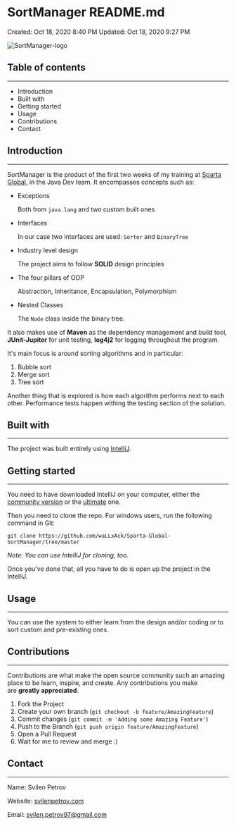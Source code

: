 # SortManager README.md

Created: Oct 18, 2020 8:40 PM
Updated: Oct 18, 2020 9:27 PM

![SortManager-logo](SortManager%20README%20md%20f71e54e8c44c4a54a7a2d56d7bfa41a7/SortManager-transparent.png)

## Table of contents

---

- Introduction
- Built with
- Getting started
- Usage
- Contributions
- Contact

## Introduction

---

SortManager is the product of the first two weeks of my training at [Sparta Global](https://www.spartaglobal.com/), in the Java Dev team. It encompasses concepts such as:

- Exceptions

    Both from `java.lang` and two custom built ones

- Interfaces

    In our case two interfaces are used: `Sorter` and `BinaryTree`

- Industry level design

    The project aims to follow **SOLID** design principles

- The four pillars of OOP

    Abstraction, Inheritance, Encapsulation, Polymorphism

- Nested Classes

    The `Node` class inside the binary tree.

It also makes use of **Maven** as the dependency management and build tool, **JUnit-Jupiter** for unit testing, **log4j2** for logging throughout the program.

It's main focus is around sorting algorithms and in particular:

1. Bubble sort
2. Merge sort
3. Tree sort

Another thing that is explored is how each algorithm performs next to each other. Performance tests happen withing the testing section of the solution.

## Built with

---

The project was built entirely using [IntelliJ](https://www.jetbrains.com/idea/). 

## Getting started

---

You need to have downloaded IntelliJ on your computer, either the [community version](https://www.jetbrains.com/idea/download/download-thanks.html?platform=windows&code=IIC) or the [ultimate](https://www.jetbrains.com/idea/download/download-thanks.html?platform=windows) one.

Then you need to clone the repo. For windows users, run the following command in Git:

`git clone https://github.com/waLLxAck/Sparta-Global-SortManager/tree/master`

*Note: You can use IntelliJ for cloning, too.*

Once you've done that, all you have to do is open up the project in the IntelliJ.

## Usage

---

You can use the system to either learn from the design and/or coding or to sort custom and pre-existing ones. 

## Contributions

---

Contributions are what make the open source community such an amazing place to be learn, inspire, and create. Any contributions you make are **greatly appreciated**.

1. Fork the Project
2. Create your own branch (`git checkout -b feature/AmazingFeature`)
3. Commit changes (`git commit -m 'Adding some Amazing Feature'`)
4. Push to the Branch (`git push origin feature/AmazingFeature`)
5. Open a Pull Request
6. Wait for me to review and merge :)

## Contact

---

Name: Svilen Petrov 

Website: [svilenpetrov.com](http://svilenpetrov.com) 

Email: svilen.petrov97@gmail.com